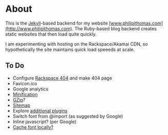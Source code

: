 # About
This is the [Jekyll](http://jekyllrb.com)-based backend for my website [www.philipithomas.com](http://www.philipithomas.com). The Ruby-based blog backend creates static websites that then load quite quickly.

I am experimenting with hosting on the Rackspace/Akamai CDN, so hypothetically the site maintains quick load speeeds at scale.


## To Do
* Configure [Rackspace 404](http://docs.rackspace.com/files/api/v1/cf-devguide/content/Set_Error_Pages_for_Static_Website-dle4005.html) and make 404 page
* Favicon.ico
* Google analytics
* [Minification](http://pyjamacoder.com/2011/11/29/minify-css-with-jekyll/)
* [GZip](http://cliffle.com/software/jekyll-gzip/)?
* [Sitemap](https://github.com/recurser/jekyll-plugins/blob/master/generate_sitemap.rb)
* Explore [additional plugins](https://github.com/mojombo/jekyll/wiki/Plugins)
* Switch font from @import (as suggested by Google)
* Inline javascript? (per Google)
* [Cache font locally?](http://tensquirrel.blogspot.com/2010/10/locally-caching-google-web-fonts.html) 
